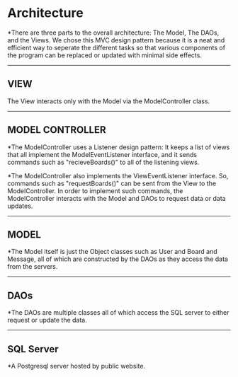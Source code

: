 # Architecture
*There are three parts to the overall architecture: The Model, The DAOs, and the Views. We chose this MVC design pattern because it is a neat and efficient way to seperate the different tasks so that various components of the program can be replaced or updated with minimal side effects.

-----

## VIEW
The View interacts only with the Model via the ModelController class. 

-----

## MODEL CONTROLLER

*The ModelController uses a Listener design pattern: It keeps a list of views that all implement the ModelEventListener interface, and it sends commands such as "recieveBoards()" to all of the listening views.

*The ModelController also implements the ViewEventListener interface. So, commands such as "requestBoards()" can be sent from the View to the ModelController. In order to implement such commands, the ModelController interacts with the Model and DAOs to request data or data updates.

-----

## MODEL

*The Model itself is just the Object classes such as User and Board and Message, all of which are constructed by the DAOs as they access the data from the servers.

-----

## DAOs

*The DAOs are multiple classes all of which access the SQL server to either request or update the data.

-----

## SQL Server

*A Postgresql server hosted by public website.
